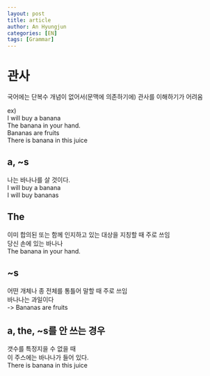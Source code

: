 ```yaml
---
layout: post
title: article
author: An Hyungjun
categories: [EN]
tags: [Grammar]
---
```


# 관사
국어에는 단복수 개념이 없어서(문맥에 의존하기에) 관사를 이해하기가 어려움

ex)  
I will buy a banana  
The banana in your hand.  
Bananas are fruits  
There is banana in this juice  

## a, ~s
나는 바나나를 살 것이다.  
I will buy a banana  
I will buy bananas  

## The
이미 합의된 또는 함께 인지하고 있는 대상을 지칭할 때 주로 쓰임  
당신 손에 있는 바나나  
The banana in your hand.

## ~s
어떤 개체나 종 전체를 통틀어 말할 때 주로 쓰임  
바나나는 과일이다  
-> Bananas are fruits
	
## a, the, ~s를 안 쓰는 경우
갯수를 특정지을 수 없을 때  
이 주스에는 바나나가 들어 있다.  
There is banana in this juice
